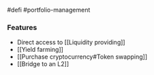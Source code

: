 #defi #portfolio-management

### Features
- Direct access to [[Liquidity providing]]
- [[Yield farming]]
- [[Purchase cryptocurrency#Token swapping]]
- [[Bridge to an L2]]